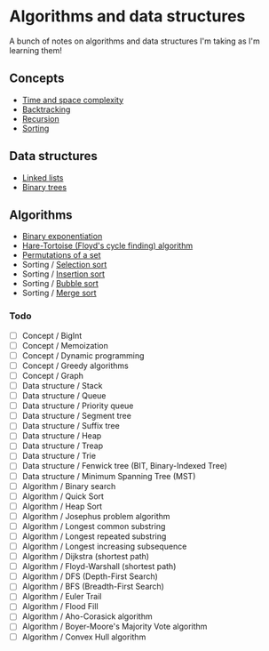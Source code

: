 # Algorithms and data structures

A bunch of notes on algorithms and data structures I'm taking as I'm learning them!

## Concepts
- [Time and space complexity](./concepts/complexity_analysis.md)
- [Backtracking](./concepts/backtracking.md)
- [Recursion](./concepts/recursion.md)
- [Sorting](./concepts/sorting.md)

## Data structures
- [Linked lists](./data_structures/linked_lists.md)
- [Binary trees](./data_structures/binary_trees.md)

## Algorithms
- [Binary exponentiation](./algorithms/binary_exponentiation.md)
- [Hare-Tortoise (Floyd's cycle finding) algorithm](./algorithms/hare_tortoise.md)
- [Permutations of a set](./algorithms/permutations.md)
- Sorting / [Selection sort](./algorithms/sorting/selection_sort.md)
- Sorting / [Insertion sort](./algorithms/sorting/insertion_sort.md)
- Sorting / [Bubble sort](./algorithms/sorting/bubble_sort.md)
- Sorting / [Merge sort](./algorithms//sorting/merge_sort.md)

### Todo

- [ ] Concept / BigInt
- [ ] Concept / Memoization
- [ ] Concept / Dynamic programming
- [ ] Concept / Greedy algorithms
- [ ] Concept / Graph
- [ ] Data structure / Stack
- [ ] Data structure / Queue
- [ ] Data structure / Priority queue
- [ ] Data structure / Segment tree
- [ ] Data structure / Suffix tree
- [ ] Data structure / Heap
- [ ] Data structure / Treap
- [ ] Data structure / Trie
- [ ] Data structure / Fenwick tree (BIT, Binary-Indexed Tree)
- [ ] Data structure / Minimum Spanning Tree (MST)
- [ ] Algorithm / Binary search
- [ ] Algorithm / Quick Sort
- [ ] Algorithm / Heap Sort
- [ ] Algorithm / Josephus problem algorithm
- [ ] Algorithm / Longest common substring
- [ ] Algorithm / Longest repeated substring
- [ ] Algorithm / Longest increasing subsequence
- [ ] Algorithm / Dijkstra (shortest path)
- [ ] Algorithm / Floyd-Warshall (shortest path)
- [ ] Algorithm / DFS (Depth-First Search)
- [ ] Algorithm / BFS (Breadth-First Search)
- [ ] Algorithm / Euler Trail
- [ ] Algorithm / Flood Fill
- [ ] Algorithm / Aho-Corasick algorithm
- [ ] Algorithm / Boyer-Moore's Majority Vote algorithm
- [ ] Algorithm / Convex Hull algorithm